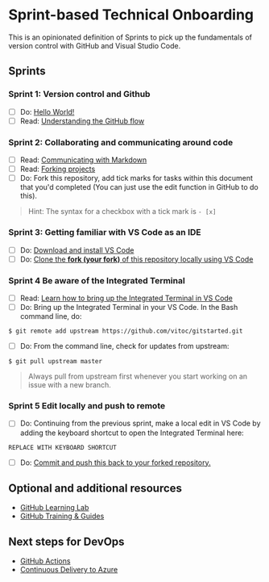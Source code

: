 # Sprint-based Technical Onboarding

This is an opinionated definition of Sprints to pick up the fundamentals of version control with GitHub and Visual Studio Code.

## Sprints

### Sprint 1: Version control and Github

- [ ] Do: [Hello World!](https://guides.github.com/activities/hello-world/)
- [ ] Read: [Understanding the GitHub flow](https://guides.github.com/introduction/flow/)

### Sprint 2: Collaborating and communicating around code

- [ ] Read: [Communicating with Markdown](https://lab.github.com/githubtraining/communicating-using-markdown)
- [ ] Read: [Forking projects](https://guides.github.com/activities/forking/)
- [ ] Do: Fork this repository, add tick marks for tasks within this document that you'd completed (You can just use the edit function in GitHub to do this).

> Hint: The syntax for a checkbox with a tick mark is ``` - [x] ```

### Sprint 3: Getting familiar with VS Code as an IDE

- [ ] Do: [Download and install VS Code](https://code.visualstudio.com/download)
- [ ] Do: [Clone the **fork (your fork)** of this repository locally using VS Code](https://code.visualstudio.com/docs/editor/versioncontrol#_cloning-a-repository)

### Sprint 4 Be aware of the Integrated Terminal

- [ ] Read: [Learn how to bring up the Integrated Terminal in VS Code](https://code.visualstudio.com/docs/editor/integrated-terminal)
- [ ] Do: Bring up the Integrated Terminal in your VS Code. In the Bash command line, do:
```
$ git remote add upstream https://github.com/vitoc/gitstarted.git
```
- [ ] Do: From the command line, check for updates from upstream:
```
$ git pull upstream master
```
> Always pull from upstream first whenever you start working on an issue with a new branch.

### Sprint 5 Edit locally and push to remote 

- [ ] Do: Continuing from the previous sprint, make a local edit in VS Code by adding the
  keyboard shortcut to open the Integrated Terminal here:

```
REPLACE WITH KEYBOARD SHORTCUT
```

- [ ] Do: [Commit and push this back to your forked repository.](https://code.visualstudio.com/docs/editor/versioncontrol#_commit)

## Optional and additional resources
* [GitHub Learning Lab](https://lab.github.com/)
* [GitHub Training & Guides](https://www.youtube.com/githubguides)

## Next steps for DevOps

* [GitHub Actions](https://lab.github.com/githubtraining/github-actions:-hello-world)
* [Continuous Delivery to Azure](https://lab.github.com/githubtraining/github-actions:-continuous-delivery-with-azure)